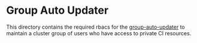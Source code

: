 # Group Auto Updater

This directory contains the required rbacs for the [group-auto-updater](https://github.com/openshift/ci-tools/tree/master/cmd/group-auto-updater) to maintain a cluster group of users who have access to private CI resources.
